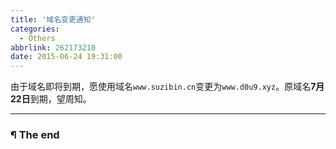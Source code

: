 ```yaml
---
title: '域名变更通知'
categories:
  - Others
abbrlink: 262173210
date: 2015-06-24 19:31:00
---
```


由于域名即将到期，愿使用域名`www.suzibin.cn`变更为`www.d0u9.xyz`。原域名**7月22日**到期，望周知。

---

### ¶ The end
